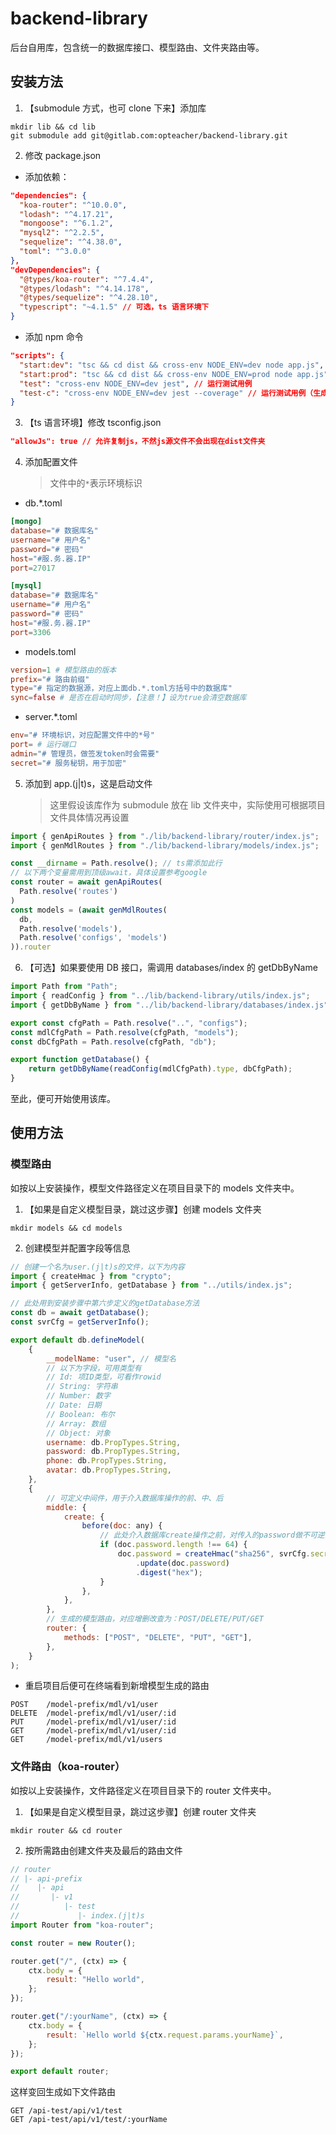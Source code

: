 # backend-library

后台自用库，包含统一的数据库接口、模型路由、文件夹路由等。

## 安装方法

1. 【submodule 方式，也可 clone 下来】添加库

```
mkdir lib && cd lib
git submodule add git@gitlab.com:opteacher/backend-library.git
```

2. 修改 package.json

- 添加依赖：

```json
"dependencies": {
  "koa-router": "^10.0.0",
  "lodash": "^4.17.21",
  "mongoose": "^6.1.2",
  "mysql2": "^2.2.5",
  "sequelize": "^4.38.0",
  "toml": "^3.0.0"
},
"devDependencies": {
  "@types/koa-router": "^7.4.4",
  "@types/lodash": "^4.14.178",
  "@types/sequelize": "^4.28.10",
  "typescript": "~4.1.5" // 可选，ts 语言环境下
}
```

- 添加 npm 命令

```json
"scripts": {
  "start:dev": "tsc && cd dist && cross-env NODE_ENV=dev node app.js", // 开发环境启动，环境变量dev
  "start:prod": "tsc && cd dist && cross-env NODE_ENV=prod node app.js", // 生产环境启动，环境变量prod
  "test": "cross-env NODE_ENV=dev jest", // 运行测试用例
  "test-c": "cross-env NODE_ENV=dev jest --coverage" // 运行测试用例（生成覆盖率报告）
}
```

3. 【ts 语言环境】修改 tsconfig.json

```json
"allowJs": true // 允许复制js，不然js源文件不会出现在dist文件夹
```

4. 添加配置文件
   > 文件中的`*`表示环境标识

- db.\*.toml

```toml
[mongo]
database="# 数据库名"
username="# 用户名"
password="# 密码"
host="#服.务.器.IP"
port=27017

[mysql]
database="# 数据库名"
username="# 用户名"
password="# 密码"
host="#服.务.器.IP"
port=3306
```

- models.toml

```toml
version=1 # 模型路由的版本
prefix="# 路由前缀"
type="# 指定的数据源，对应上面db.*.toml方括号中的数据库"
sync=false # 是否在启动时同步，【注意！】设为true会清空数据库
```

- server.\*.toml

```toml
env="# 环境标识，对应配置文件中的*号"
port= # 运行端口
admin="# 管理员，做签发token时会需要"
secret="# 服务秘钥，用于加密"
```

5. 添加到 app.(j|t)s，这是启动文件
   > 这里假设该库作为 submodule 放在 lib 文件夹中，实际使用可根据项目文件具体情况再设置

```javascript
import { genApiRoutes } from "./lib/backend-library/router/index.js";
import { genMdlRoutes } from "./lib/backend-library/models/index.js";

const __dirname = Path.resolve(); // ts需添加此行
// 以下两个变量需用到顶级await，具体设置参考google
const router = await genApiRoutes(
  Path.resolve('routes')
)
const models = (await genMdlRoutes(
  db,
  Path.resolve('models'),
  Path.resolve('configs', 'models')
)).router
```

6. 【可选】如果要使用 DB 接口，需调用 databases/index 的 getDbByName

```javascript
import Path from "Path";
import { readConfig } from "../lib/backend-library/utils/index.js";
import { getDbByName } from "../lib/backend-library/databases/index.js";

export const cfgPath = Path.resolve("..", "configs");
const mdlCfgPath = Path.resolve(cfgPath, "models");
const dbCfgPath = Path.resolve(cfgPath, "db");

export function getDatabase() {
	return getDbByName(readConfig(mdlCfgPath).type, dbCfgPath);
}
```

至此，便可开始使用该库。

## 使用方法

### 模型路由

如按以上安装操作，模型文件路径定义在项目目录下的 models 文件夹中。

1. 【如果是自定义模型目录，跳过这步骤】创建 models 文件夹

```
mkdir models && cd models
```

2. 创建模型并配置字段等信息

```javascript
// 创建一个名为user.(j|t)s的文件，以下为内容
import { createHmac } from "crypto";
import { getServerInfo, getDatabase } from "../utils/index.js";

// 此处用到安装步骤中第六步定义的getDatabase方法
const db = await getDatabase();
const svrCfg = getServerInfo();

export default db.defineModel(
	{
		__modelName: "user", // 模型名
		// 以下为字段，可用类型有
		// Id: 项ID类型，可看作rowid
		// String: 字符串
		// Number: 数字
		// Date: 日期
		// Boolean: 布尔
		// Array: 数组
		// Object: 对象
		username: db.PropTypes.String,
		password: db.PropTypes.String,
		phone: db.PropTypes.String,
		avatar: db.PropTypes.String,
	},
	{
		// 可定义中间件，用于介入数据库操作的前、中、后
		middle: {
			create: {
				before(doc: any) {
					// 此处介入数据库create操作之前，对传入的password做不可逆的sha256加密
					if (doc.password.length !== 64) {
						doc.password = createHmac("sha256", svrCfg.secret)
							.update(doc.password)
							.digest("hex");
					}
				},
			},
		},
		// 生成的模型路由，对应增删改查为：POST/DELETE/PUT/GET
		router: {
			methods: ["POST", "DELETE", "PUT", "GET"],
		},
	}
);
```

- 重启项目后便可在终端看到新增模型生成的路由

```
POST    /model-prefix/mdl/v1/user
DELETE  /model-prefix/mdl/v1/user/:id
PUT     /model-prefix/mdl/v1/user/:id
GET     /model-prefix/mdl/v1/user/:id
GET     /model-prefix/mdl/v1/users
```

### 文件路由（koa-router）

如按以上安装操作，文件路径定义在项目目录下的 router 文件夹中。

1. 【如果是自定义模型目录，跳过这步骤】创建 router 文件夹

```
mkdir router && cd router
```

2. 按所需路由创建文件夹及最后的路由文件

```javascript
// router
// |- api-prefix
//    |- api
//       |- v1
//          |- test
//             |- index.(j|t)s
import Router from "koa-router";

const router = new Router();

router.get("/", (ctx) => {
	ctx.body = {
		result: "Hello world",
	};
});

router.get("/:yourName", (ctx) => {
	ctx.body = {
		result: `Hello world ${ctx.request.params.yourName}`,
	};
});

export default router;
```

这样变回生成如下文件路由

```
GET /api-test/api/v1/test
GET /api-test/api/v1/test/:yourName
```
